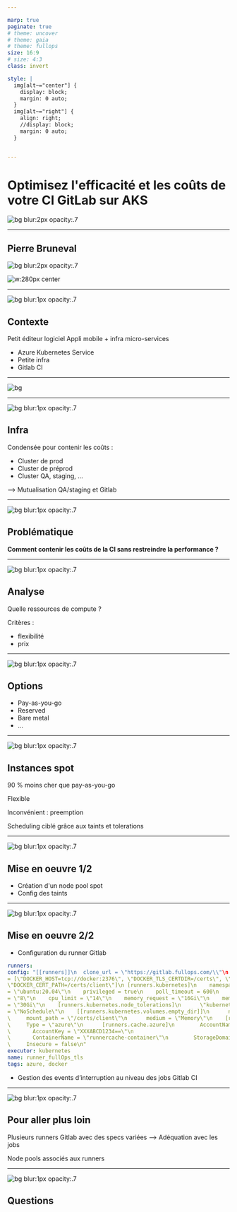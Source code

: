```yaml
---

marp: true
paginate: true
# theme: uncover
# theme: gaia
# theme: fullops
size: 16:9
# size: 4:3
class: invert

style: |
  img[alt~="center"] {
    display: block;
    margin: 0 auto;
  }
  img[alt~="right"] {
    align: right;
    //display: block;
    margin: 0 auto;
  }


---
```


# **Optimisez l'efficacité et les coûts de votre CI GitLab sur AKS**

![bg blur:2px opacity:.7](img/fullops-bg-dark.png)

---

## **Pierre Bruneval**
<!-- backgroundcolor: black -->
![bg blur:2px opacity:.7](img/fullops-bg-dark.png)

![w:280px center](img/qrcode-linkedin_pb.png)

---
<!-- backgroundcolor: black -->
![bg blur:1px opacity:.7](img/fullops-bg-dark.png)

## **Contexte**

Petit éditeur logiciel
Appli mobile  + infra micro-services

* Azure Kubernetes Service
* Petite infra
* Gitlab CI

---
![bg](img/pipeline-graph.png)

---
<!-- backgroundcolor: black -->
![bg blur:1px opacity:.7](img/fullops-bg-dark.png)

## **Infra**

Condensée pour contenir les coûts :

* Cluster de prod
* Cluster de préprod
* Cluster QA, staging, ...

--> Mutualisation QA/staging et Gitlab

---
![bg blur:1px opacity:.7](img/fullops-bg-dark.png)

## **Problématique**

**Comment contenir les coûts de la CI sans restreindre la performance ?**

---
![bg blur:1px opacity:.7](img/fullops-bg-dark.png)

## **Analyse**

Quelle ressources de compute ?

Critères :

* flexibilité
* prix

---
![bg blur:1px opacity:.7](img/fullops-bg-dark.png)

## **Options**

* Pay-as-you-go
* Reserved
* Bare metal
* ...

---
![bg blur:1px opacity:.7](img/fullops-bg-dark.png)

## **Instances spot**

90 % moins cher que pay-as-you-go

Flexible

Inconvénient : preemption

Scheduling ciblé grâce aux taints et tolerations

---
![bg blur:1px opacity:.7](img/fullops-bg-dark.png)

## **Mise en oeuvre 1/2**

* Création d'un node pool spot
* Config des taints

---
![bg blur:1px opacity:.7](img/fullops-bg-dark.png)

## **Mise en oeuvre 2/2**

* Configuration du runner Gitlab

```yaml
runners:
config: "[[runners]]\n  clone_url = \"https://gitlab.fullops.com/\\"\n  environment
= [\"DOCKER_HOST=tcp://docker:2376\", \"DOCKER_TLS_CERTDIR=/certs\", \"DOCKER_TLS_VERIFY=1\",
\"DOCKER_CERT_PATH=/certs/client\"]\n [runners.kubernetes]\n    namespace = \"{{.Release.Namespace}}\" \n    image
= \"ubuntu:20.04\"\n    privileged = true\n    poll_timeout = 600\n    cpu_request
= \"8\"\n    cpu_limit = \"14\"\n    memory_request = \"16Gi\"\n    memory_limit
= \"30Gi\"\n    [runners.kubernetes.node_tolerations]\n      \"kubernetes.azure.com/scalesetpriority=spot\"
= \"NoSchedule\"\n    [[runners.kubernetes.volumes.empty_dir]]\n      name = \"docker-certs\"\n
\     mount_path = \"/certs/client\"\n      medium = \"Memory\"\n    [runners.cache]\n
\     Type = \"azure\"\n      [runners.cache.azure]\n        AccountName = \"k8s-gitlabrunner_cache\"\n
\       AccountKey = \"XXXABCD1234==\"\n
\       ContainerName = \"runnercache-container\"\n        StorageDomain = \"blob.core.windows.net\"\n
\     Insecure = false\n"
executor: kubernetes
name: runner_fullOps_tls
tags: azure, docker
```

* Gestion des events d’interruption au niveau des jobs Gitlab CI

---
![bg blur:1px opacity:.7](img/fullops-bg-dark.png)

## Pour aller plus loin

Plusieurs runners Gitlab avec des specs variées
--> Adéquation avec les jobs

Node pools associés aux runners

---
![bg blur:1px opacity:.7](img/fullops-bg-dark.png)

## Questions
